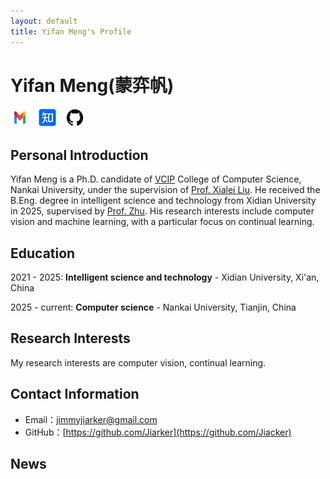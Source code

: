 ```yaml
---
layout: default
title: Yifan Meng's Profile
---
```


# Yifan Meng(蒙弈帆)

<a href="mailto:jimmyjiarker@gmail.com" target="_blank" style="display: inline-block; margin-right: 10px;">
    <img src="/images/gmail.png" alt="Email" width="30" height="30">
</a>
<a href="https://www.zhihu.com/people/33-10-19-7" target="_blank" style="display: inline-block; margin-right: 10px;">
    <img src="/images/zhihu.png" alt="Zhihu" width="30" height="30">
</a>
<a href="https://github.com/Jiarker" target="_blank" style="display: inline-block;">
    <img src="/images/github.png" alt="GitHub" width="30" height="30">
</a>

## Personal Introduction

Yifan Meng is a Ph.D. candidate of [VCIP](https://mmcheng.net) College of Computer Science, Nankai University, under the supervision of [Prof. Xialei Liu](https://mmcheng.net/xliu/). He received the B.Eng. degree in intelligent science and technology from Xidian University in 2025, supervised by [Prof. Zhu](https://faculty.xidian.edu.cn/ZHUHAO/zh_CN/index/411063/list/index.htm). His research interests include computer vision and machine  learning, with a particular focus on continual learning.



## Education

2021 - 2025: **Intelligent science and technology** - Xidian University, Xi'an, China

2025 - current: **Computer science** - Nankai University, Tianjin, China



## Research Interests

My research interests are computer vision, continual learning.



## Contact Information

- Email：[jimmyjiarker@gmail.com](mailto:jimmyjiarker@gmail.com)
- GitHub：[https://github.com/Jiarker](https://github.com/Jiacker)



## News